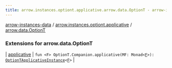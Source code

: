 ```yaml
---
title: arrow.instances.optiont.applicative.arrow.data.OptionT - arrow-instances-data
---
```


[arrow-instances-data](../../index.html) / [arrow.instances.optiont.applicative](../index.html) / [arrow.data.OptionT](./index.html)

### Extensions for arrow.data.OptionT

| [applicative](applicative.html) | `fun <F> OptionT.Companion.applicative(MF: Monad<`[`F`](applicative.html#F)`>): `[`OptionTApplicativeInstance`](../../arrow.instances/-option-t-applicative-instance/index.html)`<`[`F`](applicative.html#F)`>` |

